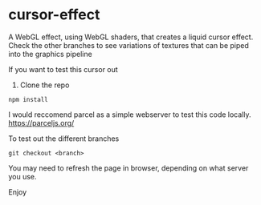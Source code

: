 # cursor-effect
A WebGL effect, using WebGL shaders, that creates a liquid cursor effect. Check the other branches to see variations of textures that can be piped into the graphics pipeline

If you want to test this cursor out 

1. Clone the repo

```
npm install
```
I would reccomend parcel as a simple webserver to test this code locally.
https://parceljs.org/

To test out the different branches

```
git checkout <branch>
```
You may need to refresh the page in browser, depending on what server you use.

Enjoy

